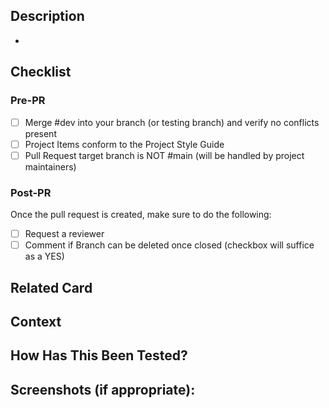 <!--- Provide a general summary of your changes in the Title above -->
<!--- Make sure your title starts with #JIRAPROJECT-ISSUEID --->

## Description
<!--- Describe your changes in detail -->
-

## Checklist
<!-- Make sure the Checklist Items below have been completed before requesting review -->
### Pre-PR
- [ ] Merge #dev into your branch (or testing branch) and verify no conflicts present
- [ ] Project Items conform to the Project Style Guide
- [ ] Pull Request target branch is NOT #main (will be handled by project maintainers)

### Post-PR
Once the pull request is created, make sure to do the following:
- [ ] Request a reviewer
- [ ] Comment if Branch can be deleted once closed (checkbox will suffice as a YES)

## Related Card
<!--- This project only accepts Pull Requests related to open Items, so if not Jira ID in title is present, PR will be rejected -->
<!--- If fixing a bug, please provide link to Jira issue below, else leave blank: -->

## Context
<!--- Why is this change required? What problem does it solve? -->
<!--- If it fixes an open card, please link to the card above. -->

## How Has This Been Tested?
<!--- Please describe in detail how you tested your changes. -->
<!--- Include details of your testing environment, and the tests you ran to -->
<!--- see how your change affects other areas of the code, etc. -->

## Screenshots (if appropriate):
